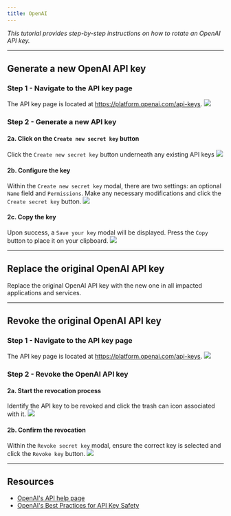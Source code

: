 ```yaml
---
title: OpenAI
---
```


*This tutorial provides step-by-step instructions on how to rotate an OpenAI API key.*

---

## Generate a new OpenAI API key

### Step 1 - Navigate to the API key page

The API key page is located at https://platform.openai.com/api-keys.
![](/images/openai/1.png)

### Step 2 - Generate a new API key

#### 2a. Click on the `Create new secret key` button

Click the `Create new secret key` button underneath any existing API keys
![](/images/openai/2.png)

#### 2b. Configure the key

Within the `Create new secret key` modal, there are two settings: an optional
`Name` field and `Permissions`. Make any necessary modifications and click the
`Create secret key` button.
![](/images/openai/3.png)

#### 2c. Copy the key

Upon success, a `Save your key` modal will be displayed. Press the `Copy` button
to place it on your clipboard.
![](/images/openai/4.png)

---

## Replace the original OpenAI API key

Replace the original OpenAI API key with the new one in all impacted applications
and services.

---

## Revoke the original OpenAI API key

### Step 1 - Navigate to the API key page

The API key page is located at https://platform.openai.com/api-keys.
![](/images/openai/5.png)

### Step 2 - Revoke the OpenAI API key

#### 2a. Start the revocation process

Identify the API key to be revoked and click the trash can icon associated with
it.
![](/images/openai/6.png)

#### 2b. Confirm the revocation

Within the `Revoke secret key` modal, ensure the correct key is selected and
click the `Revoke key` button.
![](/images/openai/7.png)

---

## Resources
- [OpenAI's API help page](https://help.openai.com/en/collections/3675931-api)
- [OpenAI's Best Practices for API Key Safety](https://help.openai.com/en/articles/5112595-best-practices-for-api-key-safety)
